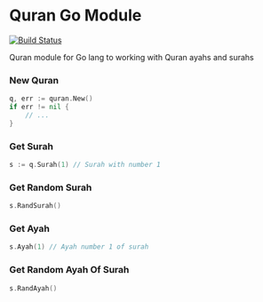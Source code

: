 # Quran Go Module

[![Build Status](https://travis-ci.com/airani/quran.svg?branch=master)](https://travis-ci.com/airani/quran)

Quran module for Go lang to working with Quran ayahs and surahs

### New Quran

```go
q, err := quran.New()
if err != nil {
    // ...
}
```

### Get Surah
```go
s := q.Surah(1) // Surah with number 1
```

### Get Random Surah
```go
s.RandSurah()
```

### Get Ayah
```go
s.Ayah(1) // Ayah number 1 of surah
```

### Get Random Ayah Of Surah
```go
s.RandAyah()
```
